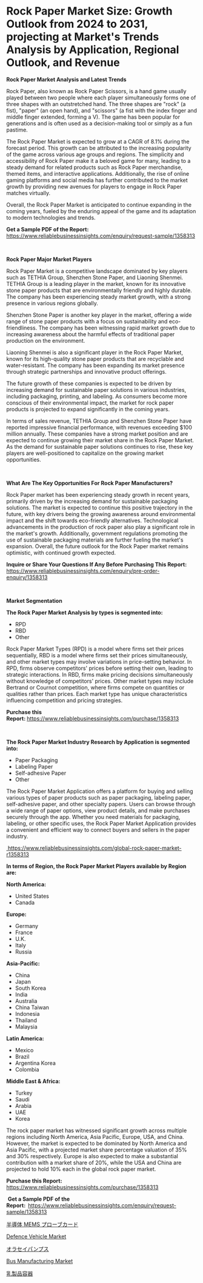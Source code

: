 <p><h1>Rock Paper Market Size: Growth Outlook from 2024 to 2031, projecting at Market's Trends Analysis by Application, Regional Outlook, and Revenue</h1></p><p><strong>Rock Paper Market Analysis and Latest Trends</strong></p>
<p><p>Rock Paper, also known as Rock Paper Scissors, is a hand game usually played between two people where each player simultaneously forms one of three shapes with an outstretched hand. The three shapes are "rock" (a fist), "paper" (an open hand), and "scissors" (a fist with the index finger and middle finger extended, forming a V). The game has been popular for generations and is often used as a decision-making tool or simply as a fun pastime.</p><p>The Rock Paper Market is expected to grow at a CAGR of 8.1% during the forecast period. This growth can be attributed to the increasing popularity of the game across various age groups and regions. The simplicity and accessibility of Rock Paper make it a beloved game for many, leading to a steady demand for related products such as Rock Paper merchandise, themed items, and interactive applications. Additionally, the rise of online gaming platforms and social media has further contributed to the market growth by providing new avenues for players to engage in Rock Paper matches virtually.</p><p>Overall, the Rock Paper Market is anticipated to continue expanding in the coming years, fueled by the enduring appeal of the game and its adaptation to modern technologies and trends.</p></p>
<p><strong>Get a Sample PDF of the Report:&nbsp;</strong> <a href="https://www.reliablebusinessinsights.com/enquiry/request-sample/1358313">https://www.reliablebusinessinsights.com/enquiry/request-sample/1358313</a></p>
<p>&nbsp;</p>
<p><strong>Rock Paper Major Market Players</strong></p>
<p><p>Rock Paper Market is a competitive landscape dominated by key players such as TETHIA Group, Shenzhen Stone Paper, and Liaoning Shenmei. TETHIA Group is a leading player in the market, known for its innovative stone paper products that are environmentally friendly and highly durable. The company has been experiencing steady market growth, with a strong presence in various regions globally. </p><p>Shenzhen Stone Paper is another key player in the market, offering a wide range of stone paper products with a focus on sustainability and eco-friendliness. The company has been witnessing rapid market growth due to increasing awareness about the harmful effects of traditional paper production on the environment. </p><p>Liaoning Shenmei is also a significant player in the Rock Paper Market, known for its high-quality stone paper products that are recyclable and water-resistant. The company has been expanding its market presence through strategic partnerships and innovative product offerings.</p><p>The future growth of these companies is expected to be driven by increasing demand for sustainable paper solutions in various industries, including packaging, printing, and labeling. As consumers become more conscious of their environmental impact, the market for rock paper products is projected to expand significantly in the coming years.</p><p>In terms of sales revenue, TETHIA Group and Shenzhen Stone Paper have reported impressive financial performance, with revenues exceeding $100 million annually. These companies have a strong market position and are expected to continue growing their market share in the Rock Paper Market. As the demand for sustainable paper solutions continues to rise, these key players are well-positioned to capitalize on the growing market opportunities.</p></p>
<p>&nbsp;</p>
<p><strong>What Are The Key Opportunities For Rock Paper Manufacturers?</strong></p>
<p><p>Rock Paper market has been experiencing steady growth in recent years, primarily driven by the increasing demand for sustainable packaging solutions. The market is expected to continue this positive trajectory in the future, with key drivers being the growing awareness around environmental impact and the shift towards eco-friendly alternatives. Technological advancements in the production of rock paper also play a significant role in the market's growth. Additionally, government regulations promoting the use of sustainable packaging materials are further fueling the market's expansion. Overall, the future outlook for the Rock Paper market remains optimistic, with continued growth expected.</p></p>
<p><strong>Inquire or Share Your Questions If Any Before Purchasing This Report:</strong> <a href="https://www.reliablebusinessinsights.com/enquiry/pre-order-enquiry/1358313">https://www.reliablebusinessinsights.com/enquiry/pre-order-enquiry/1358313</a></p>
<p>&nbsp;</p>
<p><strong>Market Segmentation</strong></p>
<p><strong>The Rock Paper Market Analysis by types is segmented into:</strong></p>
<p><ul><li>RPD</li><li>RBD</li><li>Other</li></ul></p>
<p><p>Rock Paper Market Types (RPD) is a model where firms set their prices sequentially, RBD is a model where firms set their prices simultaneously, and other market types may involve variations in price-setting behavior. In RPD, firms observe competitors' prices before setting their own, leading to strategic interactions. In RBD, firms make pricing decisions simultaneously without knowledge of competitors' prices. Other market types may include Bertrand or Cournot competition, where firms compete on quantities or qualities rather than prices. Each market type has unique characteristics influencing competition and pricing strategies.</p></p>
<p><strong>Purchase this Report:&nbsp;</strong><a href="https://www.reliablebusinessinsights.com/purchase/1358313">https://www.reliablebusinessinsights.com/purchase/1358313</a></p>
<p>&nbsp;</p>
<p><strong>The Rock Paper Market Industry Research by Application is segmented into:</strong></p>
<p><ul><li>Paper Packaging</li><li>Labeling Paper</li><li>Self-adhesive Paper</li><li>Other</li></ul></p>
<p><p>The Rock Paper Market Application offers a platform for buying and selling various types of paper products such as paper packaging, labeling paper, self-adhesive paper, and other specialty papers. Users can browse through a wide range of paper options, view product details, and make purchases securely through the app. Whether you need materials for packaging, labeling, or other specific uses, the Rock Paper Market Application provides a convenient and efficient way to connect buyers and sellers in the paper industry.</p></p>
<p><a href="https://www.reliablebusinessinsights.com/global-rock-paper-market-r1358313">&nbsp;https://www.reliablebusinessinsights.com/global-rock-paper-market-r1358313</a></p>
<p><strong>In terms of Region, the Rock Paper Market Players available by Region are:</strong></p>
<p>
    <p> <strong> North America: </strong>
        <ul>
            <li>United States</li>
            <li>Canada</li>
        </ul>
        </p> 
    <p> <strong> Europe: </strong>
        <ul>
            <li>Germany</li>
            <li>France</li>
            <li>U.K.</li>
            <li>Italy</li>
            <li>Russia</li>
        </ul>
        </p> 
    <p> <strong> Asia-Pacific: </strong>
        <ul>
            <li>China</li>
            <li>Japan</li>
            <li>South Korea</li>
            <li>India</li>
            <li>Australia</li>
            <li>China Taiwan</li>
            <li>Indonesia</li>
            <li>Thailand</li>
            <li>Malaysia</li>
        </ul>
        </p> 
    <p> <strong> Latin America: </strong>
        <ul>
            <li>Mexico</li>
            <li>Brazil</li>
            <li>Argentina Korea</li>
            <li>Colombia</li>
        </ul>
        </p> 
    <p> <strong> Middle East & Africa: </strong>
        <ul>
            <li>Turkey</li>
            <li>Saudi</li>
            <li>Arabia</li>
            <li>UAE</li>
            <li>Korea</li>
        </ul>
    </p>
    </p>
<p><p>The rock paper market has witnessed significant growth across multiple regions including North America, Asia Pacific, Europe, USA, and China. However, the market is expected to be dominated by North America and Asia Pacific, with a projected market share percentage valuation of 35% and 30% respectively. Europe is also expected to make a substantial contribution with a market share of 20%, while the USA and China are projected to hold 10% each in the global rock paper market.</p></p>
<p><strong>Purchase this Report: </strong><a href="https://www.reliablebusinessinsights.com/purchase/1358313">https://www.reliablebusinessinsights.com/purchase/1358313</a></p>
<p>&nbsp;<strong>Get a Sample PDF of the Report:&nbsp;&nbsp;</strong><a href="https://www.reliablebusinessinsights.com/enquiry/request-sample/1358313">https://www.reliablebusinessinsights.com/enquiry/request-sample/1358313</a></p>
<p><strong></strong></p>
<p><p><a href="https://medium.com/@elmorunolfsson2023/%E3%82%B0%E3%83%AD%E3%83%BC%E3%83%90%E3%83%AB%E5%8D%8A%E5%B0%8E%E4%BD%93mems%E3%83%97%E3%83%AD%E3%83%BC%E3%83%96%E3%82%AB%E3%83%BC%E3%83%89%E5%B8%82%E5%A0%B4%E3%82%BB%E3%82%AF%E3%82%BF%E3%83%BC-%E7%A8%AE%E9%A1%9E-%E3%82%A2%E3%83%97%E3%83%AA%E3%82%B1%E3%83%BC%E3%82%B7%E3%83%A7%E3%83%B3-%E5%B8%82%E5%A0%B4%E3%83%97%E3%83%AC%E3%83%BC%E3%83%A4%E3%83%BC%E3%81%AE%E6%88%A6%E7%95%A5-%E5%9C%B0%E5%9F%9F%E5%88%A5%E6%88%90%E9%95%B7%E3%81%AE%E6%B4%9E%E5%AF%9F-%E5%B0%86%E6%9D%A5%E3%81%AE%E4%BA%88%E6%B8%AC-2024%E5%B9%B4-2031%E5%B9%B4-57b8e07b307a">半導体 MEMS プローブカード</a></p><p><a href="https://github.com/susanjprice2023/Market-Research-Report-List-1/blob/main/defence-vehicle-market.md">Defence Vehicle Market</a></p><p><a href="https://github.com/tanyaali3/Market-Research-Report-List-1/blob/main/7702940129096.md">オラセイパンプス</a></p><p><a href="https://github.com/dmmanir420/Market-Research-Report-List-1/blob/main/bus-manufacturing-market.md">Bus Manufacturing Market</a></p><p><a href="https://github.com/DwightHuels1/Market-Research-Report-List-1/blob/main/4273584129097.md">乳製品容器</a></p></p>